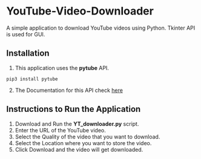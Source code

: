 # YouTube-Video-Downloader
A simple application to download YouTube videos using Python. Tkinter API is used for GUI. 

## Installation

1. This application uses the **pytube** API.
```
pip3 install pytube
```
2. The Documentation for this API check [here](https://python-pytube.readthedocs.io/en/latest/)

## Instructions to Run the Application

1. Download and Run the **YT_downloader.py** script.
2. Enter the URL of the YouTube video.
3. Select the Quality of the video that you want to download.
4. Select the Location where you want to store the video.
5. Click Download and the video will get downloaded.
